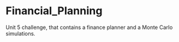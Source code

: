 # Financial_Planning
Unit 5 challenge, that contains a finance planner and a Monte Carlo simulations. 
